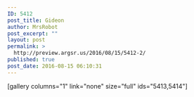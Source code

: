 ```yaml
---
ID: 5412
post_title: Gideon
author: MrsRobot
post_excerpt: ""
layout: post
permalink: >
  http://preview.argsr.us/2016/08/15/5412-2/
published: true
post_date: 2016-08-15 06:10:31
---
```

[gallery columns="1" link="none" size="full" ids="5413,5414"]